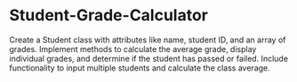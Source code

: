 # Student-Grade-Calculator

Create a Student class with attributes like name, student ID, and an array of
grades.
Implement methods to calculate the average grade, display individual grades,
and determine if the student has passed or failed.
Include functionality to input multiple students and calculate the class average.
